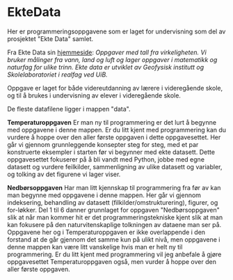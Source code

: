 # EkteData
Her er programmeringsoppgavene som er laget for undervisning som del av prosjektet "Ekte Data" samlet. 

Fra Ekte Data sin [hjemmeside](https://ektedata.uib.no/):
*Oppgaver med tall fra virkeligheten. Vi bruker målinger fra vann, land og luft og lager oppgaver i matematikk og naturfag for ulike trinn. Ekte data er utviklet av Geofysisk institutt og Skolelaboratoriet i realfag ved UiB.*

Oppgave er laget for både videreutdanning av lærere i videregående skole, og til å brukes i undervisning av elever i videregående skole.  

De fleste datafilene ligger i mappen "data". 


**Temperaturoppgaven**
Er man ny til programmering er det lurt å begynne med oppgavene i denne mappen. Er du litt kjent med programmering kan du vurdere å hoppe over den aller første oppgaven i dette oppgavesettet. Her går vi gjennom grunnleggende konsepter steg for steg, med et par konstruerte eksempler i starten før vi begynner med ekte datasett. Dette oppgavesettet fokuserer på å bli vandt med Python, jobbe med egne datasett og vurdere feilkilder, sammenligning av ulike datasett og variabler, og tolking av det figurene vi lager viser. 

**Nedbørsoppgaven**
Har man litt kjennskap til programmering fra før av kan man begynne med oppgavene i denne mappen. Her går vi gjennom indeksering, behandling av datasett (filkilder/omstrukturering), figurer, og for-løkker. Del 1 til 6 danner grunnlaget for oppgaven "Nedbørsoppgaven" slik at når man kommer hit er det programmeringstekniske kjent slik at man kan fokusere på den naturvitenskaplige tolkningen av dataene man ser på. 
Oppgavene her og i Temperaturoppgaven er ikke overlappende i den forstand at de går gjennom det samme kun på ulikt nivå, men oppgavene i denne mappen kan være litt vanskelige hvis man er helt ny til programmering. Er du litt kjent med programmering vil jeg anbefale å gjøre oppgavesettet Temperaturoppgaven også, men vurder å hoppe over den aller første oppgaven. 